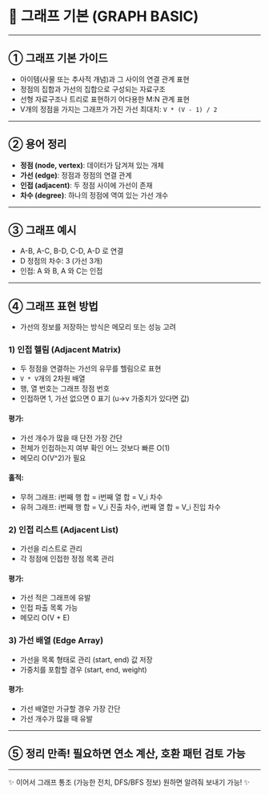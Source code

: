 
# 🔹 그래프 기본 (GRAPH BASIC)

---

## ① **그래프 기본 가이드**

- 아이템(사물 또는 추사적 개념)과 그 사이의 연결 관계 표현
- 정점의 집합과 가선의 집합으로 구성되는 자료구조
- 선형 자료구조나 트리로 표현하기 어다용한 M:N 관계 표현
- V개의 정점을 가지는 그래프가 가진 가선 최대치: `V * (V - 1) / 2`

---

## ② **용어 정리**

- **정점 (node, vertex)**: 데이터가 담겨져 있는 개체
- **가선 (edge)**: 정점과 정점의 연결 관계
- **인접 (adjacent)**: 두 정점 사이에 가선이 존재
- **차수 (degree)**: 하나의 정점에 역여 있는 가선 개수

---

## ③ **그래프 예시**

- A-B, A-C, B-D, C-D, A-D 로 연결
- D 정점의 차수: 3 (가선 3개)
- 인접: A 와 B, A 와 C는 인접

---

## ④ **그래프 표현 방법**

- 가선의 정보를 저장하는 방식은 메모리 또는 성능 고려

### 1) **인접 헬림 (Adjacent Matrix)**

- 두 정점을 연결하는 가선의 유무를 헬림으로 표현
- `V * V`개의 2차원 배열
- 행, 열 번호는 그래프 정점 번호
- 인접하면 1, 가선 없으면 0 표기 (u->v 가중치가 있다면 값)

#### 평가:
- 가선 개수가 많을 때 단전 가장 간단
- 전체가 인접하는지 여부 확인 어느 것보다 빠른 O(1)
- 메모리 O(V^2)가 필요

#### 홀적:
- 무허 그래프: i번째 행 합 = i번째 열 합 = V_i 차수
- 유허 그래프: i번째 행 합 = V_i 진출 차수, i번째 열 합 = V_i 진입 차수

### 2) **인접 리스트 (Adjacent List)**

- 가선을 리스트로 관리
- 각 정점에 인접한 정점 목록 관리

#### 평가:
- 가선 적은 그래프에 유발
- 인접 파출 목록 가능
- 메모리 O(V + E)

### 3) **가선 배열 (Edge Array)**

- 가선을 목록 형태로 관리 (start, end) 값 저장
- 가중치를 포함할 경우 (start, end, weight)

#### 평가:
- 가선 배열만 가규할 경우 가장 간단
- 가선 개수가 많을 때 유발

---

## ⑤ **정리 만족! 필요하면 연소 계산, 호환 패턴 검토 가능**

---

✨ 이어서 그래프 통조 (가능한 전치, DFS/BFS 정보) 원하면 알려줘 보내기 가능! ✨

